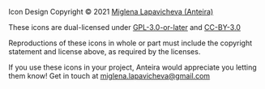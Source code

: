 Icon Design Copyright © 2021 <a target="_blank" href="https://github.com/Anteira">Miglena Lapavicheva (Anteira)</a>

These icons are dual-licensed under <a target="_blank" href="https://spdx.org/licenses/GPL-3.0-or-later.html">GPL-3.0-or-later</a> and <a target="_blank" href="https://creativecommons.org/licenses/by/3.0/">CC-BY-3.0</a>

Reproductions of these icons in whole or part must include the copyright statement and license above, as required by the 
licenses.

If you use these icons in your project, Anteira would appreciate you letting them know! Get in touch at 
[miglena.lapavicheva@gmail.com](miglena.lapavicheva@gmail.com)
